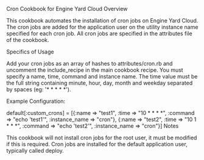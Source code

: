 Cron Cookbook for Engine Yard Cloud
Overview

This cookbook automates the installation of cron jobs on Engine Yard Cloud. The cron jobs are added for the application user on the utility instance name specified for each cron job. All cron jobs are specified in the attributes file of the cookbook.

Specifics of Usage

Add your cron jobs as an array of hashes to attributes/cron.rb and uncomment the include_recipe in the main cookbook recipe. You must specify a name, time, command and instance name. The time value must be the full string containing minute, hour, day, month and weekday separated by spaces (eg: '* * * * *').

Example Configuration:

default[:custom_crons] = [{:name => "test1", :time => "10 * * * *", :command => "echo 'test1'", :instance_name => "cron"},
                          {:name => "test2", :time => "10 1 * * *", :command => "echo 'test2'", :instance_name => "cron"}]
Notes

This cookbook will not install cron jobs for the root user, it must be modified if this is required. Cron jobs are installed for the default application user, typically called deploy.

